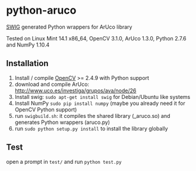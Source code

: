 # python-aruco
[SWIG](http://www.swig.org/) generated Python wrappers for ArUco library

Tested on Linux Mint 14.1 x86_64, OpenCV 3.1.0, ArUco 1.3.0, Python 2.7.6 and NumPy 1.10.4

Installation
------------

1. Install / compile [OpenCV](http://opencv.org/) >= 2.4.9 with Python support
2. download and compile ArUco: http://www.uco.es/investiga/grupos/ava/node/26
3. Install swig: `sudo apt-get install swig` for Debian/Ubuntu like systems
4. Install NumPy `sudo pip install numpy` (maybe you already need it for OpenCV Python support)
5. run `swigbuild.sh`: it compiles the shared library (_aruco.so) and generates Python wrappers (aruco.py)
6. run `sudo python setup.py install` to install the library globally

Test
----

open a prompt in `test/` and run `python test.py`